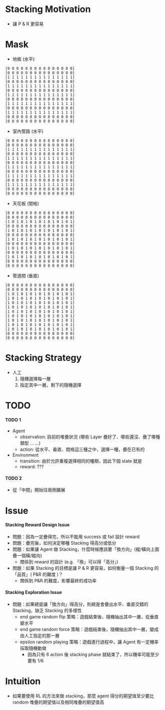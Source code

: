 # Stacking Motivation

+ 讓 P & R 更容易

# Mask

* 地板 (水平)
```
[0 0 0 0 0 0 0 0 0 0 0 0 0 0 0]
[0 0 0 0 0 0 0 0 0 0 0 0 0 0 0]
[1 1 1 1 1 1 1 1 1 1 1 1 1 1 1]
[0 0 0 0 0 0 0 0 0 0 0 0 0 0 0]
[1 1 1 1 1 1 1 1 1 1 1 1 1 1 1]
[0 0 0 0 0 0 0 0 0 0 0 0 0 0 0]
[1 1 1 1 1 1 1 1 1 1 1 1 1 1 1]
[0 0 0 0 0 0 0 0 0 0 0 0 0 0 0]
[1 1 1 1 1 1 1 1 1 1 1 1 1 1 1]
[0 0 0 0 0 0 0 0 0 0 0 0 0 0 0]
[1 1 1 1 1 1 1 1 1 1 1 1 1 1 1]
[0 0 0 0 0 0 0 0 0 0 0 0 0 0 0]
[0 0 0 0 0 0 0 0 0 0 0 0 0 0 0]
```
* 室內管路 (水平)
```
[0 0 0 0 0 0 0 0 0 0 0 0 0 0 0]
[0 0 0 0 0 0 0 0 0 0 0 0 0 0 0]
[1 1 1 1 1 1 1 1 1 1 1 1 1 1 1]
[0 0 0 0 0 0 0 0 0 0 0 0 0 0 0]
[1 1 1 1 1 1 1 1 1 1 1 1 1 1 1]
[0 0 0 0 0 0 0 0 0 0 0 0 0 0 0]
[1 1 1 1 1 1 1 1 1 1 1 1 1 1 1]
[0 0 0 0 0 0 0 0 0 0 0 0 0 0 0]
[1 1 1 1 1 1 1 1 1 1 1 1 1 1 1]
[0 0 0 0 0 0 0 0 0 0 0 0 0 0 0]
[1 1 1 1 1 1 1 1 1 1 1 1 1 1 1]
[0 0 0 0 0 0 0 0 0 0 0 0 0 0 0]
[0 0 0 0 0 0 0 0 0 0 0 0 0 0 0]
```
* 天花板 (間格)
```
[0 0 0 0 0 0 0 0 0 0 0 0 0 0 0]
[0 0 0 0 0 0 0 0 0 0 0 0 0 0 0]
[1 0 1 0 1 0 1 0 1 0 1 0 1 0 1]
[0 0 0 0 0 0 0 0 0 0 0 0 0 0 0]
[1 0 1 0 1 0 1 0 1 0 1 0 1 0 1]
[0 0 0 0 0 0 0 0 0 0 0 0 0 0 0]
[1 0 1 0 1 0 1 0 1 0 1 0 1 0 1]
[0 0 0 0 0 0 0 0 0 0 0 0 0 0 0]
[1 0 1 0 1 0 1 0 1 0 1 0 1 0 1]
[0 0 0 0 0 0 0 0 0 0 0 0 0 0 0]
[1 0 1 0 1 0 1 0 1 0 1 0 1 0 1]
[0 0 0 0 0 0 0 0 0 0 0 0 0 0 0]
[0 0 0 0 0 0 0 0 0 0 0 0 0 0 0]
```
* 管道間 (垂直)
```
[0 0 0 0 0 0 0 0 0 0 0 0 0 0 0]
[0 0 0 0 0 0 0 0 0 0 0 0 0 0 0]
[1 0 1 0 1 0 1 0 1 0 1 0 1 0 1]
[1 0 1 0 1 0 1 0 1 0 1 0 1 0 1]
[1 0 1 0 1 0 1 0 1 0 1 0 1 0 1]
[1 0 1 0 1 0 1 0 1 0 1 0 1 0 1]
[1 0 1 0 1 0 1 0 1 0 1 0 1 0 1]
[1 0 1 0 1 0 1 0 1 0 1 0 1 0 1]
[1 0 1 0 1 0 1 0 1 0 1 0 1 0 1]
[1 0 1 0 1 0 1 0 1 0 1 0 1 0 1]
[1 0 1 0 1 0 1 0 1 0 1 0 1 0 1]
[0 0 0 0 0 0 0 0 0 0 0 0 0 0 0]
[0 0 0 0 0 0 0 0 0 0 0 0 0 0 0]
```

# Stacking Strategy

+ 人工
    1. 隨機選擇每一層
    2. 指定其中一層，剩下的隨機選擇

# TODO

#### TODO 1

+ Agent
    + observation: 目前的堆疊狀況 (哪些 Layer 疊好了、哪些還沒、疊了哪種類型 ... ...)
    + action: 從水平、垂直、間格這三種之中，選擇一種，疊在已有的
+ Environment
    + transition: 由於允許重複選擇相同的種類，因此下個 state 就是
    + reward: ???

#### TODO 2

+ 從「中間」開始往兩側擴展

# Issue

#### Stacking Reward Design Issue

+ 問題：因為一定疊得完，所以不能用 success 或 fail 設計 reward
+ 問題：疊完後，如何決定哪種 Stacking 得高分或低分
+ 問題：如果讓 Agent 做 Stacking，什麼時候應該要「換方向」(縱/橫向上面疊一個橫/縱向)
    + 關係到 reward 的設計 (e.g. 「換」可以得「高分」)
+ 問題：如果 Stacking 的目標是讓 P & R 更容易，如何衡量一個 Stacking 的「品質」( P&R 的難度 )？
    + 關係到 P&R 的難度，影響最終的成功率

#### Stacking Exploration Issue

+ 問題：如果總是讓「換方向」得高分，則總是會疊出水平、垂直交錯的 Stacking，缺乏 Stacking 的多樣性
    + end game random flip 策略：遊戲結束後，隨機抽出其中一層，從垂直變水平
    + end game random force 策略：遊戲結束後，隨機抽出其中一層，變成由人工指定的那一層
    + epsilon random playing 策略：遊戲進行過程中，讓 Agent 有一定機率採取隨機動做
        + 因為只有 6 action 後 stacking phase 就結束了，所以機率可能至少要有 1/6

# Intuition

+ 如果要使用 RL 的方法來做 stacking，那麼 agent 得分的期望值至少要比 random 堆疊的期望值以及相同堆疊的期望值高

